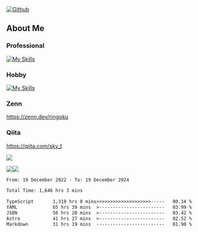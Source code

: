 [![Github](https://img.shields.io/github/followers/skyt-a?label=Follow&style=social)](https://github.com/skyt-a)

## About Me
### Professional
[![My Skills](https://skillicons.dev/icons?i=react,ts,js,nodejs,java,graphql,firebase,githubactions&theme=light)](https://skillicons.dev)
### Hobby
[![My Skills](https://skillicons.dev/icons?i=unity,rust,py&theme=light)](https://skillicons.dev)

### Zenn
https://zenn.dev/ringoku
### Qiita
https://qiita.com/sky_t


![](https://github-profile-summary-cards.vercel.app/api/cards/profile-details?username=skyt-a&theme=default)

![](https://github-profile-summary-cards.vercel.app/api/cards/repos-per-language?username=skyt-a&theme=default)![](https://github-profile-summary-cards.vercel.app/api/cards/stats?username=RinGoku&theme=default)

<!--START_SECTION:waka-->

```txt
From: 19 December 2022 - To: 19 December 2024

Total Time: 1,646 hrs 3 mins

TypeScript       1,319 hrs 8 mins>>>>>>>>>>>>>>>>>>>>-----   80.14 %
YAML             65 hrs 39 mins  >------------------------   03.99 %
JSON             56 hrs 20 mins  >------------------------   03.42 %
Astro            41 hrs 27 mins  >------------------------   02.52 %
Markdown         31 hrs 19 mins  -------------------------   01.90 %
```

<!--END_SECTION:waka-->
